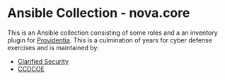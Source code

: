 # Ansible Collection - nova.core

This is an Ansible collection consisting of some roles and a an inventory plugin for [Providentia](https://github.com/ClarifiedSecurity/Providentia). This is a culmination of years for cyber defense exercises and is maintained by:

- [Clarified Security](https://www.clarifiedsecurity.com)
- [CCDCOE](https://ccdcoe.org/)
